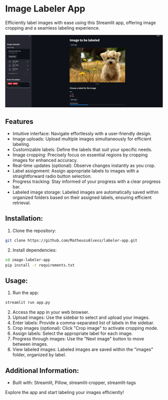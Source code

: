 # Image Labeler App

Efficiently label images with ease using this Streamlit app, offering image cropping and a seamless labeling experience.

![Imagem](images/example_app.png)


## Features

  - Intuitive interface: Navigate effortlessly with a user-friendly design.
  - Image uploads: Upload multiple images simultaneously for efficient labeling.
  - Customizable labels: Define the labels that suit your specific needs.
  - Image cropping: Precisely focus on essential regions by cropping images for enhanced accuracy.
  - Real-time updates (optional): Observe changes instantly as you crop.
  - Label assignment: Assign appropriate labels to images with a straightforward radio button selection.
  - Progress tracking: Stay informed of your progress with a clear progress bar.
  - Labeled image storage: Labeled images are automatically saved within organized folders based on their assigned labels, ensuring efficient retrieval.

## Installation:

1. Clone the repository:
```Bash
git clone https://github.com/MatheussAlvess/labeler-app.git
```

2. Install dependencies:

```Bash
cd image-labeler-app
pip install -r requirements.txt
```

## Usage:

1. Run the app:
```Bash
streamlit run app.py
```
2. Access the app in your web browser.
3. Upload images: Use the sidebar to select and upload your images.
4. Enter labels: Provide a comma-separated list of labels in the sidebar.
5. Crop images (optional): Click "Crop image" to activate cropping mode.
6. Assign labels: Select the appropriate label for each image.
7. Progress through images: Use the "Next image" button to move between images.
8. View labeled images: Labeled images are saved within the "images" folder, organized by label.

## Additional Information:

 - Built with: Streamlit, Pillow, streamlit-cropper, streamlit-tags
   
Explore the app and start labeling your images efficiently!
